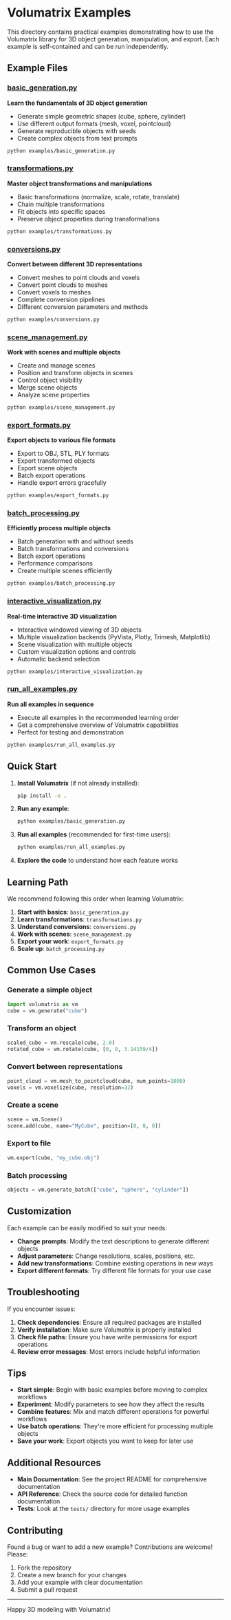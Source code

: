# Volumatrix Examples

This directory contains practical examples demonstrating how to use the Volumatrix library for 3D object generation, manipulation, and export. Each example is self-contained and can be run independently.

## Example Files

### [basic_generation.py](basic_generation.py)
**Learn the fundamentals of 3D object generation**

- Generate simple geometric shapes (cube, sphere, cylinder)
- Use different output formats (mesh, voxel, pointcloud)
- Generate reproducible objects with seeds
- Create complex objects from text prompts

```bash
python examples/basic_generation.py
```

### [transformations.py](transformations.py)
**Master object transformations and manipulations**

- Basic transformations (normalize, scale, rotate, translate)
- Chain multiple transformations
- Fit objects into specific spaces
- Preserve object properties during transformations

```bash
python examples/transformations.py
```

### [conversions.py](conversions.py)
**Convert between different 3D representations**

- Convert meshes to point clouds and voxels
- Convert point clouds to meshes
- Convert voxels to meshes
- Complete conversion pipelines
- Different conversion parameters and methods

```bash
python examples/conversions.py
```

### [scene_management.py](scene_management.py)
**Work with scenes and multiple objects**

- Create and manage scenes
- Position and transform objects in scenes
- Control object visibility
- Merge scene objects
- Analyze scene properties

```bash
python examples/scene_management.py
```

### [export_formats.py](export_formats.py)
**Export objects to various file formats**

- Export to OBJ, STL, PLY formats
- Export transformed objects
- Export scene objects
- Batch export operations
- Handle export errors gracefully

```bash
python examples/export_formats.py
```

### [batch_processing.py](batch_processing.py)
**Efficiently process multiple objects**

- Batch generation with and without seeds
- Batch transformations and conversions
- Batch export operations
- Performance comparisons
- Create multiple scenes efficiently

```bash
python examples/batch_processing.py
```

### [interactive_visualization.py](interactive_visualization.py)
**Real-time interactive 3D visualization**

- Interactive windowed viewing of 3D objects
- Multiple visualization backends (PyVista, Plotly, Trimesh, Matplotlib)
- Scene visualization with multiple objects
- Custom visualization options and controls
- Automatic backend selection

```bash
python examples/interactive_visualization.py
```

### [run_all_examples.py](run_all_examples.py)
**Run all examples in sequence**

- Execute all examples in the recommended learning order
- Get a comprehensive overview of Volumatrix capabilities
- Perfect for testing and demonstration

```bash
python examples/run_all_examples.py
```

## Quick Start

1. **Install Volumatrix** (if not already installed):
   ```bash
   pip install -e .
   ```

2. **Run any example**:
   ```bash
   python examples/basic_generation.py
   ```

3. **Run all examples** (recommended for first-time users):
   ```bash
   python examples/run_all_examples.py
   ```

4. **Explore the code** to understand how each feature works

## Learning Path

We recommend following this order when learning Volumatrix:

1. **Start with basics**: `basic_generation.py`
2. **Learn transformations**: `transformations.py`
3. **Understand conversions**: `conversions.py`
4. **Work with scenes**: `scene_management.py`
5. **Export your work**: `export_formats.py`
6. **Scale up**: `batch_processing.py`

## Common Use Cases

### Generate a simple object
```python
import volumatrix as vm
cube = vm.generate("cube")
```

### Transform an object
```python
scaled_cube = vm.rescale(cube, 2.0)
rotated_cube = vm.rotate(cube, [0, 0, 3.14159/4])
```

### Convert between representations
```python
point_cloud = vm.mesh_to_pointcloud(cube, num_points=1000)
voxels = vm.voxelize(cube, resolution=32)
```

### Create a scene
```python
scene = vm.Scene()
scene.add(cube, name="MyCube", position=[0, 0, 0])
```

### Export to file
```python
vm.export(cube, "my_cube.obj")
```

### Batch processing
```python
objects = vm.generate_batch(["cube", "sphere", "cylinder"])
```

## Customization

Each example can be easily modified to suit your needs:

- **Change prompts**: Modify the text descriptions to generate different objects
- **Adjust parameters**: Change resolutions, scales, positions, etc.
- **Add new transformations**: Combine existing operations in new ways
- **Export different formats**: Try different file formats for your use case

## Troubleshooting

If you encounter issues:

1. **Check dependencies**: Ensure all required packages are installed
2. **Verify installation**: Make sure Volumatrix is properly installed
3. **Check file paths**: Ensure you have write permissions for export operations
4. **Review error messages**: Most errors include helpful information

## Tips

- **Start simple**: Begin with basic examples before moving to complex workflows
- **Experiment**: Modify parameters to see how they affect the results
- **Combine features**: Mix and match different operations for powerful workflows
- **Use batch operations**: They're more efficient for processing multiple objects
- **Save your work**: Export objects you want to keep for later use

## Additional Resources

- **Main Documentation**: See the project README for comprehensive documentation
- **API Reference**: Check the source code for detailed function documentation
- **Tests**: Look at the `tests/` directory for more usage examples

## Contributing

Found a bug or want to add a new example? Contributions are welcome! Please:

1. Fork the repository
2. Create a new branch for your changes
3. Add your example with clear documentation
4. Submit a pull request

---

Happy 3D modeling with Volumatrix! 